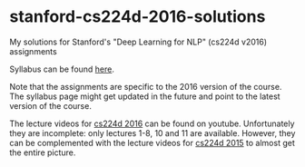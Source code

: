 # stanford-cs224d-2016-solutions
My solutions for Stanford's "Deep Learning for NLP" (cs224d v2016) assignments

Syllabus can be found [here](http://cs224d.stanford.edu/syllabus.html).

Note that the assignments are specific to the 2016 version of the course. The syllabus page might get updated in the future and point to the latest version of the course.

The lecture videos for [cs224d 2016](https://www.youtube.com/playlist?list=PLmImxx8Char9Ig0ZHSyTqGsdhb9weEGam) can be found on youtube.
Unfortunately they are incomplete: only lectures 1-8, 10 and 11 are available. However, they can be complemented with the lecture videos for [cs224d 2015](https://www.youtube.com/playlist?list=PLmImxx8Char8dxWB9LRqdpCTmewaml96q) to almost get the entire picture.
